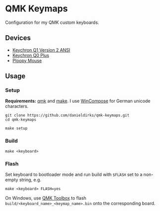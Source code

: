 # QMK Keymaps

Configuration for my QMK custom keyboards.

## Devices

* [Keychron Q1 Version 2 ANSI](./q1v2/)
* [Keychron Q0 Plus](./q0/)
* [Ploopy Mouse](./ploopy-mouse/)

## Usage

### Setup

**Requirements:** [qmk](https://docs.qmk.fm/#/newbs_getting_started?id=set-up-your-environment) and [make](https://www.gnu.org/software/make/). I use [WinCompose](https://github.com/samhocevar/wincompose) for German unicode characters.

```shell
git clone https://github.com/danieldirks/qmk-keymaps.git
cd qmk-keymaps

make setup
```

### Build

```shell
make <keyboard>
```

### Flash

Set keyboard to bootloader mode and run build with `$FLASH` set to a non-empty string, e.g.

```shell
make <keyboard> FLASH=yes
```

On Windows, use [QMK Toolbox](https://github.com/qmk/qmk_toolbox) to flash
`build/<keyboard_name>_<keymap_name>.bin` onto the corresponding board.
